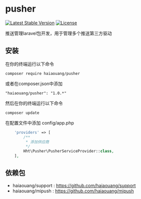 # pusher
[![Latest Stable Version](http://www.maiguoer.com/haiaouang/pusher/stable.svg)](https://packagist.org/packages/haiaouang/pusher)
[![License](http://www.maiguoer.com/haiaouang/pusher/license.svg)](https://packagist.org/packages/haiaouang/pusher)

推送管理laravel包开发，用于管理多个推送第三方驱动

## 安装
在你的终端运行以下命令

`composer require haiaouang/pusher`

或者在composer.json中添加

`"haiaouang/pusher": "1.0.*"`

然后在你的终端运行以下命令

`composer update`

在配置文件中添加 config/app.php

```php
    'providers' => [
        /**
         * 添加供应商
         */
        Hht\Pusher\PusherServiceProvider::class,
    ],
```

## 依赖包

* haiaouang/support : https://github.com/haiaouang/support
* haiaouang/mipush : https://github.com/haiaouang/mipush
